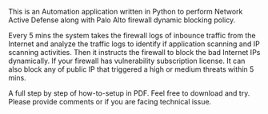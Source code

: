 This is an Automation application written in Python to perform Network Active Defense along with Palo Alto firewall dynamic blocking policy.

Every 5 mins the system takes the firewall logs of inbounce traffic from the Internet and analyze the traffic logs to identify if application scanning and IP scanning activities. Then it instructs the firewall to block the bad Internet IPs dynamically. If your firewall has vulnerability subscription license. It can also block any of public IP that triggered a high or medium threats within 5 mins.

A full step by step of how-to-setup in PDF. Feel free to download and try. Please provide comments or if you are facing technical issue.
